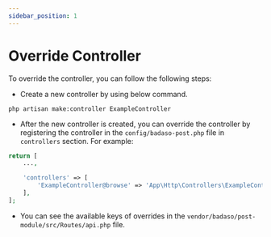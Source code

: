 ```yaml
---
sidebar_position: 1
---
```


# Override Controller

To override the controller, you can follow the following steps:

- Create a new controller by using below command.

`php artisan make:controller ExampleController`

- After the new controller is created, you can override the controller by registering the controller in the `config/badaso-post.php` file in `controllers` section. For example:

```php
return [
    ...,

    'controllers' => [
        'ExampleController@browse' => 'App\Http\Controllers\ExampleController@browse',
    ],
];
```

- You can see the available keys of overrides in the `vendor/badaso/post-module/src/Routes/api.php` file.